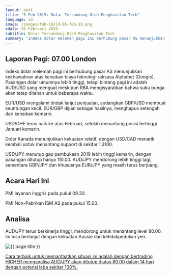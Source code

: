 ```yaml
---
layout: post
title: "5 Feb 2019: Dolar Tersandung Oleh Penghasilan Tech"
language: id
image: /images/feb-19/id-05-feb-19.png
xdate: 05 Februari 2019
subtitle: Dolar Tersandung Oleh Penghasilan Tech
summary: "Indeks dolar melemah pagi ini berhubung pasar AS menunjukkan kekhawatiran atas kenaikan biaya teknologi raksasa Alphabet (Google). Pasangan dolar umumnya lebih tinggi, tetapi bintang pagi ini adalah AUD/USD yang menguat meskipun RBA mengisyaratkan bahwa suku bunga akan tetap ditahan untuk beberapa waktu"
---
```

## Laporan Pagi: 07.00 London

Indeks dolar melemah pagi ini berhubung pasar AS menunjukkan kekhawatiran atas kenaikan biaya teknologi raksasa Alphabet (Google). Pasangan dolar umumnya lebih tinggi, tetapi bintang pagi ini adalah AUD/USD yang menguat meskipun RBA mengisyaratkan bahwa suku bunga akan tetap ditahan untuk beberapa waktu.

EUR/USD mengalami tindak lanjut penjualan, sedangkan GBP/USD membuat keuntungan kecil. EUR/GBP dijual sebagai hasilnya, menghapus setengah dari kenaikan kemarin.

USD/CHF terus naik ke atas Februari, setelah menantang posisi tertinggi Januari kemarin.

Dolar Kanada menunjukkan kekuatan relatif, dengan USD/CAD menarik kembali untuk menantang support di sekitar 1.3100.

USD/JPY menutup gap pembukaan 2019 lebih tinggi kemarin, dengan pasangan ditutup hanya 110.00. AUD/JPY mendorong lebih tinggi lagi, sementara GBP/JPY dan khususnya EUR/JPY yang masih terus berjuang.

## Acara Hari Ini

PMI layanan Inggris pada pukul 09.30.

PMI Non-Pabrikan ISM AS pada pukul 15.00.

## Analisa

AUD/JPY terus berkinerja tinggi, mendorong untuk menantang level 80.00. Ini bisa berlanjut dengan kekuatan Aussie dan ketidakpedulian yen.

<img src="{{ site.url }}/images/feb-19/id-05-feb-19.png" alt="{{ page.title }}" title="{{ page.title }}">

<a href="%LINK%%?currency=USD&market=forex&underlying=frxAUDJPY&formname=higherlower&duration_amount=14&duration_units=d&amount=10&amount_type=stake&expiry_type=duration&barrier=80.00" target="_blank" rel="noopener noreferrer nofollow">Cara terbaik untuk memanfaatkan situasi ini adalah dengan bertrading HIGHER menganalisa AUD/JPY akan ditutup diatas 80.00 dalam 14 hari dengan potensi laba sekitar 108%.</a>
